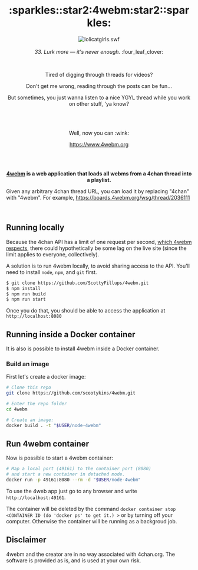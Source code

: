 <h1 align="center">:sparkles::star2:4webm:star2::sparkles:</h1>

<p align="center">
  <img style="margin: 0 auto;" alt="lolicatgirls.swf" src="http://i0.kym-cdn.com/entries/icons/medium/000/003/924/fdba34b81ab2b8396591f12a48a657cb.gif" /><br /><br />
  <em>33. Lurk more — it's never enough.</em> :four_leaf_clover:
</p><br />

<p align="center">Tired of digging through threads for videos?</p>

<p align="center">Don't get me wrong, reading through the posts can be fun...</p>

<p align="center">But sometimes, you just wanna listen to a nice YGYL thread while you work on other stuff, 'ya know?</p><br /><br />

<p align="center">Well, now you can :wink:</p>
<p align="center"><a href="https://www.4webm.org">https://www.4webm.org</a></p><br /><br />

<p align="center"><b><a href="4webm.org">4webm</a> is a web application that loads all webms from a 4chan thread into a playlist.</b></p>

Given any arbitrary 4chan thread URL, you can load it by replacing "4chan" with "4webm". For example, https://boards.4webm.org/wsg/thread/2036111

<br />

## Running locally

Because the 4chan API has a limit of one request per second, [which 4webm respects](https://github.com/ScottyFillups/4webm/blob/master/routes/enqueue.js), there could hypothetically be some lag on the live site (since the limit applies to everyone, collectively).

A solution is to run 4webm locally, to avoid sharing access to the API. You'll need to install `node`, `npm`, and `git` first.

```bash
$ git clone https://github.com/ScottyFillups/4webm.git
$ npm install
$ npm run build
$ npm run start
```

Once you do that, you should be able to access the application at `http://localhost:8080`

## Running inside a Docker container

It is also is possible to install 4webm inside a Docker container.

### Build an image

First let's create a docker image:

```bash
# Clone this repo
git clone https://github.com/scootykins/4webm.git 

# Enter the repo folder
cd 4webm

# Create an image:
docker build . -t "$USER/node-4webm"
```
## Run 4webm container

Now is possible to start a 4webm container:

```bash
# Map a local port (49161) to the container port (8080)
# and start a new container in detached mode.
docker run -p 49161:8080 --rm -d "$USER/node-4webm"
```

To use the 4web app just go to any browser and write `http://localhost:49161`.

The container will be deleted by the command `docker container stop <CONTAINER ID (do 'docker ps' to get it.) >` or by turning off your computer. Otherwise the container will be running as a backgroud job.

## Disclaimer

4webm and the creator are in no way associated with 4chan.org. The software is provided as is, and is used at your own risk.

